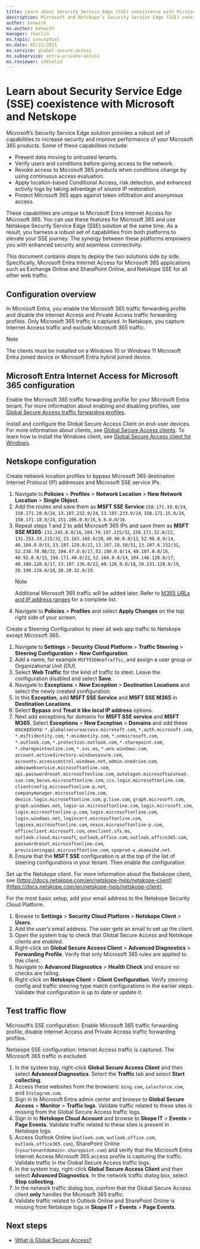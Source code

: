 ```yaml
---
title: Learn about Security Service Edge (SSE) coexistence with Microsoft and Netskope.
description: Microsoft and Netskope’s Security Service Edge (SSE) coexistence solution guide.
author: kenwith
ms.author: kenwith
manager: rkarlin
ms.topic: conceptual
ms.date: 02/21/2025
ms.service: global-secure-access
ms.subservice: entra-private-access 
ms.reviewer: shkhalid
---
```


# Learn about Security Service Edge (SSE) coexistence with Microsoft and Netskope

Microsoft’s Security Service Edge solution provides a robust set of capabilities to increase security and improve performance of your Microsoft 365 products. Some of these capabilities include: 

- Prevent data moving to untrusted tenants.
- Verify users and conditions before giving access to the network.
- Revoke access to Microsoft 365 products when conditions change by using continuous access evaluation.
- Apply location-based Conditional Access, risk detection, and enhanced activity logs by taking advantage of source IP restoration.
- Protect Microsoft 365 apps against token infiltration and anonymous access.

These capabilities are unique to Microsoft Entra Internet Access for Microsoft 365. You can use these features for Microsoft 365 and use Netskope Security Service Edge (SSE) solution at the same time. As a result, you harness a robust set of capabilities from both platforms to elevate your SSE journey. The synergy between these platforms empowers you with enhanced security and seamless connectivity. 

This document contains steps to deploy the two solutions side by side. Specifically, Microsoft Entra Internet Access for Microsoft 365 applications such as Exchange Online and SharePoint Online, and Netskope SSE for all other web traffic.
 
## Configuration overview

In Microsoft Entra, you enable the Microsoft 365 traffic forwarding profile and disable the Internet Access and Private Access traffic forwarding profiles. Only Microsoft 365 traffic is captured. In Netskope, you capture Internet Access traffic and exclude Microsoft 365 traffic.

> [!NOTE]
> The clients must be installed on a Windows 10 or Windows 11 Microsoft Entra joined device or Microsoft Entra hybrid joined device.

## Microsoft Entra Internet Access for Microsoft 365 configuration

Enable the Microsoft 365 traffic forwarding profile for your Microsoft Entra tenant. For more information about enabling and disabling profiles, see [Global Secure Access traffic forwarding profiles](concept-traffic-forwarding.md).

Install and configure the Global Secure Access Client on end-user devices. For more information about clients, see [Global Secure Access clients](concept-clients.md). To learn how to install the Windows client, see [Global Secure Access client for Windows](how-to-install-windows-client.md).

## Netskope configuration

Create network location profiles to bypass Microsoft 365 destination Internet Protocol (IP) addresses and Microsoft SSE service IPs.
1. Navigate to **Policies** > **Profiles** > **Network Location** > **New Network Location** > **Single Object**. 
1. Add the routes and save them as **MSFT SSE Service**:`150.171.19.0/24`, `150.171.20.0/24`, `13.107.232.0/24`, `13.107.233.0/24`, `150.171.15.0/24`, `150.171.18.0/24`, `151.206.0.0/16`, `6.6.0.0/16`.
1. Repeat steps 1 and 2 to add Microsoft 365 IPs and save them as **MSFT SSE M365**: `132.245.0.0/16`, `204.79.197.215/32`, `150.171.32.0/22`, `131.253.33.215/32`, `23.103.160.0/20`, `40.96.0.0/13`, `52.96.0.0/14`, `40.104.0.0/15`, `13.107.128.0/22`, `13.107.18.10/31`, `13.107.6.152/31`, `52.238.78.88/32`, `104.47.0.0/17`, `52.100.0.0/14`, `40.107.0.0/16`, `40.92.0.0/15`, `150.171.40.0/22`, `52.104.0.0/14`, `104.146.128.0/17`, `40.108.128.0/17`, `13.107.136.0/22`, `40.126.0.0/18`, `20.231.128.0/19`, `20.190.128.0/18`, `20.20.32.0/19`.
    > [!NOTE]
    > Additional Microsoft 365 traffic will be added later. Refer to [M365 URLs and IP address ranges](/microsoft-365/enterprise/urls-and-ip-address-ranges) for a complete list.
1. Navigate to **Policies** > **Profiles** and select **Apply Changes** on the top right side of your screen.

Create a Steering Configuration to steer all web app traffic to Netskope except Microsoft 365.
1. Navigate to **Settings** > **Security Cloud Platform** > **Traffic Steering** > **Steering Configuration** > **New Configuration**. 
1. Add a name, for example `MSFTSSEWebTraffic`, and assign a user group or Organizational Unit (OU).
1. Select **Web Traffic** for the kind of traffic to steer. Leave the configuration disabled and select **Save**. 
1. Navigate to **Exceptions** > **New Exception** > **Destination Locations** and select the newly created configuration.  
1. In this **Exception**, add **MSFT SSE Service** and **MSFT SSE M365** in **Destination Locations**. 
1. Select **Bypass** and **Treat it like local IP address** options. 
1. Next add exceptions for domains for **MSFT SSE service** and **MSFT M365**. Select **Exceptions** > **New Exception** > **Domains** and add these exceptions: `*.globalsecureaccess.microsoft.com`, `*.auth.microsoft.com`, `*.msftidentity.com`, `*.msidentity.com`, `*.onmicrosoft.com`, `*.outlook.com`, `*.protection.outlook.com`, 
`*.sharepoint.com`, `*.sharepointonline.com`, `*.svc.ms`, `*.wns.windows.com`, `account.activedirectory.windowsazure.com`, `accounts.accesscontrol.windows.net`, `admin.onedrive.com`, `adminwebservice.microsoftonline.com`, `api.passwordreset.microsoftonline.com`, `autologon.microsoftazuread-sso.com`, `becws.microsoftonline.com`, `ccs.login.microsoftonline.com`, `clientconfig.microsoftonline-p.net`, `companymanager.microsoftonline.com`, `device.login.microsoftonline.com`, `g.live.com`, `graph.microsoft.com`, `graph.windows.net`, `login-us.microsoftonline.com`, `login.microsoft.com`, `login.microsoftonline-p.com`, `login.microsoftonline.com`, `login.windows.net`, `logincert.microsoftonline.com`, `loginex.microsoftonline.com`, `nexus.microsoftonline-p.com`, `officeclient.microsoft.com`, `oneclient.sfx.ms`, `outlook.cloud.microsoft`, `outlook.office.com`, `outlook.office365.com`, `passwordreset.microsoftonline.com`, `provisioningapi.microsoftonline.com`, `spoprod-a.akamaihd.net`. 
1. Ensure that the **MSFT SSE** configuration is at the top of the list of steering configurations in your tenant. Then enable the configuration.

Set up the Netskope client. For more information about the Netskope client, see [https://docs.netskope.com/en/netskope-help/netskope-client](https://docs.netskope.com/en/netskope-help/netskope-client). 

For the most basic setup, add your email address to the Netskope Security Cloud Platform. 
1. Browse to **Settings** > **Security Cloud Platform** > **Netskope Client** > **Users**. 
1. Add the user’s email address. The user gets an email to set up the client. 
1. Open the system tray to check that Global Secure Access and Netskope clients are enabled.    
1. Right-click on **Global Secure Access Client** > **Advanced Diagnostics** > **Forwarding Profile**. Verify that only Microsoft 365 rules are applied to this client. 
1. Navigate to **Advanced Diagnostics** > **Health Check** and ensure no checks are failing.
1. Right-click on **Netskope Client** > **Client Configuration**. Verify steering config and traffic steering type match configurations in the earlier steps. Validate that configuration is up to date or update it.  

## Test traffic flow
Microsoft’s SSE configuration: Enable Microsoft 365 traffic forwarding profile, disable Internet Access and Private Access traffic forwarding profiles.

Netskope SSE configuration: Internet Access traffic is captured. The Microsoft 365 traffic is excluded.

1. In the system tray, right-click **Global Secure Access Client** and then select **Advanced Diagnostics**. Select the **Traffic** tab and select **Start collecting**. 
1. Access these websites from the browsers: `bing.com`, `salesforce.com`, and `Instagram.com`.
1. Sign in to Microsoft Entra admin center and browse to **Global Secure Access** > **Monitor** > **Traffic logs**. Validate traffic related to these sites is missing from the Global Secure Access traffic logs. 
1. Sign in to **Netskope Cloud Account** and browse to **Skope IT** > **Events** > **Page Events**. Validate traffic related to these sites is present in Netskope logs.
1. Access Outlook Online (`outlook.com`, `outlook.office.com`, `outlook.office365.com`), SharePoint Online (`<yourtenantdomain>.sharepoint.com`) and verify that the Microsoft Entra Internet Access Microsoft 365 access profile is capturing the traffic. Validate traffic in the Global Secure Access traffic logs. 
1. In the system tray, right-click **Global Secure Access Client** and then select **Advanced Diagnostics**. In the network traffic dialog box, select **Stop collecting**.
1. In the network traffic dialog box, confirm that the Global Secure Access client **only** handles the Microsoft 365 traffic.
1. Validate traffic related to Outlook Online and SharePoint Online is missing from Netskope logs in **Skope IT** > **Events** > **Page Events**. 



## Next steps

- [What is Global Secure Access?](overview-what-is-global-secure-access.md)
